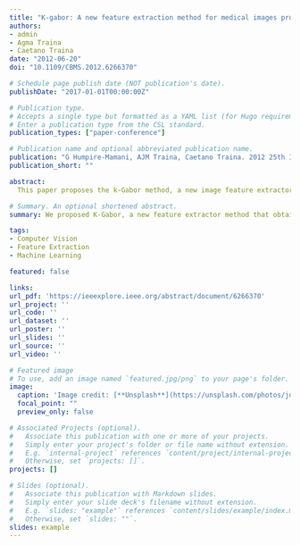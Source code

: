```yaml
---
title: "K-gabor: A new feature extraction method for medical images providing internal analysis"
authors:
- admin
- Agma Traina
- Caetano Traina
date: "2012-06-20"
doi: "10.1109/CBMS.2012.6266370"

# Schedule page publish date (NOT publication's date).
publishDate: "2017-01-01T00:00:00Z"

# Publication type.
# Accepts a single type but formatted as a YAML list (for Hugo requirements).
# Enter a publication type from the CSL standard.
publication_types: ["paper-conference"]

# Publication name and optional abbreviated publication name.
publication: "G Humpire-Mamani, AJM Traina, Caetano Traina. 2012 25th IEEE International Symposium on Computer-Based Medical Systems (CBMS)."
publication_short: ""

abstract:
  This paper proposes the k-Gabor method, a new image feature extractor that captures texture information from medical image regions without a costly segmentation usually associated to texture extractors. It employs Gabor filters, thus, the k-Gabor method can quantify texture information from specific regions, tissues and internal structures of the images providing a succint representation for a richer image analysis. The feature vectors generated describe the images more precisely than other methods from the literature, as shown in the experiments. Besides providing meaningful information from the images, the cost to obtain it is very small, since the total time to extract the k-Gabor features was always only fractions of seconds.

# Summary. An optional shortened abstract.
summary: We proposed K-Gabor, a new feature extractor method that obtains gabor features in different levels of the image.

tags:
- Computer Vision
- Feature Extraction
- Machine Learning

featured: false

links:
url_pdf: 'https://ieeexplore.ieee.org/abstract/document/6266370'
url_project: ''
url_code: ''
url_dataset: ''
url_poster: ''
url_slides: ''
url_source: ''
url_video: ''

# Featured image
# To use, add an image named `featured.jpg/png` to your page's folder. 
image:
  caption: 'Image credit: [**Unsplash**](https://unsplash.com/photos/jdD8gXaTZsc)'
  focal_point: ""
  preview_only: false

# Associated Projects (optional).
#   Associate this publication with one or more of your projects.
#   Simply enter your project's folder or file name without extension.
#   E.g. `internal-project` references `content/project/internal-project/index.md`.
#   Otherwise, set `projects: []`.
projects: []

# Slides (optional).
#   Associate this publication with Markdown slides.
#   Simply enter your slide deck's filename without extension.
#   E.g. `slides: "example"` references `content/slides/example/index.md`.
#   Otherwise, set `slides: ""`.
slides: example
---
```

